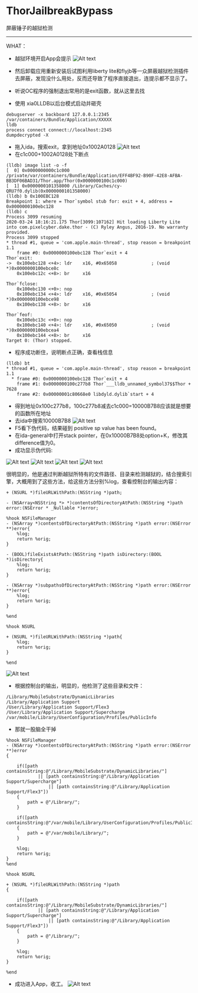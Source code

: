 # ThorJailbreakBypass
屏蔽锤子的越狱检测

---
WHAT：
* 越狱环境开启App会提示
![Alt text](https://github.com/wstclzy2010/ThorJailbreakBypass/blob/master/img/1.png)
* 然后卸载应用重新安装后试图利用liberty lite和flyjb等一众屏蔽越狱检测插件去屏蔽，发现没什么用处，反而还导致了程序直接退出，连提示都不显示了。
* 听说OC程序的强制退出常用的是exit函数，就从这里去找

* 使用 xia0LLDB以后台模式启动并砸壳
```
debugserver -x backboard 127.0.0.1:2345 /var/containers/Bundle/Application/XXXXX
lldb
process connect connect://localhost:2345
dumpdecrypted -X
```
* 拖入ida，搜索exit，拿到地址0x1002A0128
![Alt text](https://github.com/wstclzy2010/ThorJailbreakBypass/blob/master/img/2.png)
* 在c1c000+1002A0128处下断点
```
(lldb) image list -o -f
[  0] 0x0000000000c1c000 /private/var/containers/Bundle/Application/EFF4BF92-B90F-42E8-AFBA-BB3DF06BAD31/Thor.app/Thor(0x0000000100c1c000)
[  1] 0x0000000101358000 /Library/Caches/cy-QRU7f0.dylib(0x0000000101358000)
(lldb) b 0x100EBC128
Breakpoint 1: where = Thor`symbol stub for: exit + 4, address = 0x0000000100ebc128
(lldb) c
Process 3099 resuming
2020-03-24 18:16:21.175 Thor[3099:107162] Hit loading Liberty Lite into com.pixelcyber.dake.thor - (C) Ryley Angus, 2016-19. No warranty provided.
Process 3099 stopped
* thread #1, queue = 'com.apple.main-thread', stop reason = breakpoint 1.1
    frame #0: 0x0000000100ebc128 Thor`exit + 4
Thor`exit:
->  0x100ebc128 <+4>: ldr    x16, #0x65058             ; (void *)0x0000000100ebce8c
    0x100ebc12c <+8>: br     x16

Thor`fclose:
    0x100ebc130 <+0>: nop    
    0x100ebc134 <+4>: ldr    x16, #0x65054             ; (void *)0x0000000100ebce98
    0x100ebc138 <+8>: br     x16

Thor`feof:
    0x100ebc13c <+0>: nop    
    0x100ebc140 <+4>: ldr    x16, #0x65050             ; (void *)0x0000000100ebcea4
    0x100ebc144 <+8>: br     x16
Target 0: (Thor) stopped.
```
* 程序成功断住，说明断点正确，查看栈信息
```
(lldb) bt
* thread #1, queue = 'com.apple.main-thread', stop reason = breakpoint 1.1
  * frame #0: 0x0000000100ebc128 Thor`exit + 4
    frame #1: 0x0000000100c277b8 Thor`___lldb_unnamed_symbol37$$Thor + 7628
    frame #2: 0x00000001c80668e0 libdyld.dylib`start + 4
```
* 得到地址0x100c277b8，100c277b8减去c1c000=10000B7B8应该就是想要的函数所在地址
* 去ida中搜索10000B7B8
![Alt text](https://github.com/wstclzy2010/ThorJailbreakBypass/blob/master/img/3.png)
* F5看下伪代码，结果碰到 positive sp value has been found。
* 在ida-general中打开stack pointer，在0x10000B7B8处option+K，修改其difference值为0。
* 成功显示伪代码:

![Alt text](https://github.com/wstclzy2010/ThorJailbreakBypass/blob/master/img/4.png)
![Alt text](https://github.com/wstclzy2010/ThorJailbreakBypass/blob/master/img/5.png)
![Alt text](https://github.com/wstclzy2010/ThorJailbreakBypass/blob/master/img/6.png)
![Alt text](https://github.com/wstclzy2010/ThorJailbreakBypass/blob/master/img/7.png)

很明显的，他是通过判断越狱所特有的文件路径、目录来检测越狱的，结合搜索引擎，大概用到了这些方法，给这些方法分别%log，查看控制台的输出内容：
```
+ (NSURL *)fileURLWithPath:(NSString *)path;

- (NSArray<NSString *> *)contentsOfDirectoryAtPath:(NSString *)path error:(NSError * _Nullable *)error;
```
```
%hook NSFileManager
- (NSArray *)contentsOfDirectoryAtPath:(NSString *)path error:(NSError **)error{
    %log;
    return %orig;
}

- (BOOL)fileExistsAtPath:(NSString *)path isDirectory:(BOOL *)isDirectory{
    %log;
    return %orig;
}

- (NSArray *)subpathsOfDirectoryAtPath:(NSString *)path error:(NSError **)error{
    %log;
    return %orig;
}

%end

%hook NSURL

+ (NSURL *)fileURLWithPath:(NSString *)path{
    %log;
    return %orig;
}

%end
```
![Alt text](https://github.com/wstclzy2010/ThorJailbreakBypass/blob/master/img/8.png)

* 根据控制台的输出，明显的，他检测了这些目录和文件：

```
/Library/MobileSubstrate/DynamicLibraries
/Library/Application Support 
/User/Library/Application Support/Flex3
/User/Library/Application Support/Supercharge
/var/mobile/Library/UserConfiguration/Profiles/PublicInfo
```

* 那就一股脑全干掉
```
%hook NSFileManager
- (NSArray *)contentsOfDirectoryAtPath:(NSString *)path error:(NSError **)error
{
    
   	if([path containsString:@"/Library/MobileSubstrate/DynamicLibraries/"]
            || [path containsString:@"/Library/Application Support/Supercharge"]
    		    || [path containsString:@"/Library/Application Support/Flex3"])
    {
        path = @"/Library/";
    }

    if([path containsString:@"/var/mobile/Library/UserConfiguration/Profiles/PublicInfo/Flex3Patches.plist"])
    {
        path = @"/var/mobile/Library/";
    }

    %log;
    return %orig;
}
%end

%hook NSURL

+ (NSURL *)fileURLWithPath:(NSString *)path
{

    if([path containsString:@"/Library/MobileSubstrate/DynamicLibraries/"]
    	    || [path containsString:@"/Library/Application Support/Supercharge"]
    	        || [path containsString:@"/Library/Application Support/Flex3"])
    {
        path = @"/Library/";
    }

    %log;
    return %orig;
}

%end
```
* 成功进入App，收工。
![Alt text](https://github.com/wstclzy2010/ThorJailbreakBypass/blob/master/img/9.PNG)
